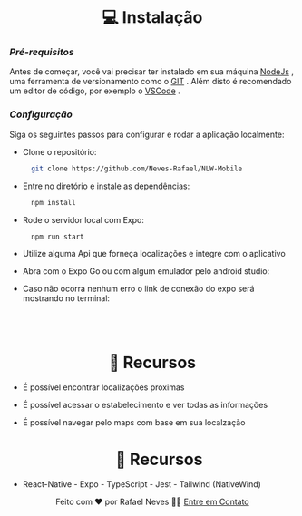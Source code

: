 <h1 align="center">💻 Instalação</h1>

### **_Pré-requisitos_**

Antes de começar, você vai precisar ter instalado em sua máquina <a target="_blank">[NodeJs](https://nodejs.org/en) </a>, uma ferramenta de versionamento como o <a target="_blank">[GIT](https://git-scm.com/) </a>.
Além disto é recomendado um editor de código, por exemplo o <a target="_blank">[VSCode](https://code.visualstudio.com/) </a>.

### **_Configuração_**

Siga os seguintes passos para configurar e rodar a aplicação localmente:

- Clone o repositório:

  ```bash
    git clone https://github.com/Neves-Rafael/NLW-Mobile
  ```

- Entre no diretório e instale as dependências:

  ```bash
    npm install
  ```
  
- Rode o servidor local com Expo:

  ```bash
    npm run start
  ```

- Utilize alguma Api que forneça localizações e integre com o aplicativo

- Abra com o Expo Go ou com algum emulador pelo android studio:

- Caso não ocorra nenhum erro o link de conexão do expo será mostrando no terminal:

<br/>
<br/>

<h1 align="center">🔧 Recursos</h1>

- É possível encontrar localizações proximas
- É possível acessar o estabelecimento e ver todas as informações
- É possível navegar pelo maps com base em sua localzação

  <h1 align="center">🔧 Recursos</h1>
  
- React-Native - Expo - TypeScript - Jest - Tailwind (NativeWind)

<p align="center">Feito com ❤️ por Rafael Neves 👋🏽 <a href="https://www.linkedin.com/in/rafael-neves-profile/">Entre em Contato</a></p>
